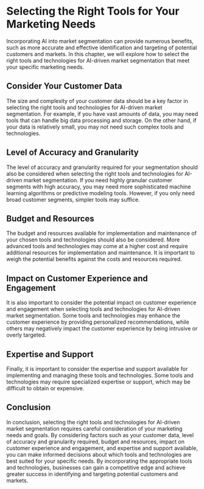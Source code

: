 Selecting the Right Tools for Your Marketing Needs
=======================================================================================================================

Incorporating AI into market segmentation can provide numerous benefits, such as more accurate and effective identification and targeting of potential customers and markets. In this chapter, we will explore how to select the right tools and technologies for AI-driven market segmentation that meet your specific marketing needs.

Consider Your Customer Data
---------------------------

The size and complexity of your customer data should be a key factor in selecting the right tools and technologies for AI-driven market segmentation. For example, if you have vast amounts of data, you may need tools that can handle big data processing and storage. On the other hand, if your data is relatively small, you may not need such complex tools and technologies.

Level of Accuracy and Granularity
---------------------------------

The level of accuracy and granularity required for your segmentation should also be considered when selecting the right tools and technologies for AI-driven market segmentation. If you need highly granular customer segments with high accuracy, you may need more sophisticated machine learning algorithms or predictive modeling tools. However, if you only need broad customer segments, simpler tools may suffice.

Budget and Resources
--------------------

The budget and resources available for implementation and maintenance of your chosen tools and technologies should also be considered. More advanced tools and technologies may come at a higher cost and require additional resources for implementation and maintenance. It is important to weigh the potential benefits against the costs and resources required.

Impact on Customer Experience and Engagement
--------------------------------------------

It is also important to consider the potential impact on customer experience and engagement when selecting tools and technologies for AI-driven market segmentation. Some tools and technologies may enhance the customer experience by providing personalized recommendations, while others may negatively impact the customer experience by being intrusive or overly targeted.

Expertise and Support
---------------------

Finally, it is important to consider the expertise and support available for implementing and managing these tools and technologies. Some tools and technologies may require specialized expertise or support, which may be difficult to obtain or expensive.

Conclusion
----------

In conclusion, selecting the right tools and technologies for AI-driven market segmentation requires careful consideration of your marketing needs and goals. By considering factors such as your customer data, level of accuracy and granularity required, budget and resources, impact on customer experience and engagement, and expertise and support available, you can make informed decisions about which tools and technologies are best suited for your specific needs. By incorporating the appropriate tools and technologies, businesses can gain a competitive edge and achieve greater success in identifying and targeting potential customers and markets.
